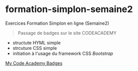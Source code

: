 # formation-simplon-semaine2
Exercices Formation Simplon en ligne (Semaine2)

> Passage de badges sur le site CODEACADEMY  
* structute HYML simple
* strcuture CSS simple
* initiation à l'usage du framework CSS *Bootstrap*  

[My Code Academy Badges](https://www.codecademy.com/users/benj_ca/achievements)
